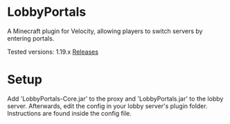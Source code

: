 # LobbyPortals
A Minecraft plugin for Velocity, allowing players to switch servers by entering portals.

Tested versions: 1.19.x
<a href="https://github.com/notmaeven/lobbyportals/releases">Releases</a>

# Setup
Add 'LobbyPortals-Core.jar' to the proxy and 'LobbyPortals.jar' to the lobby server.
Afterwards, edit the config in your lobby server's plugin folder. Instructions are found inside the config file.

